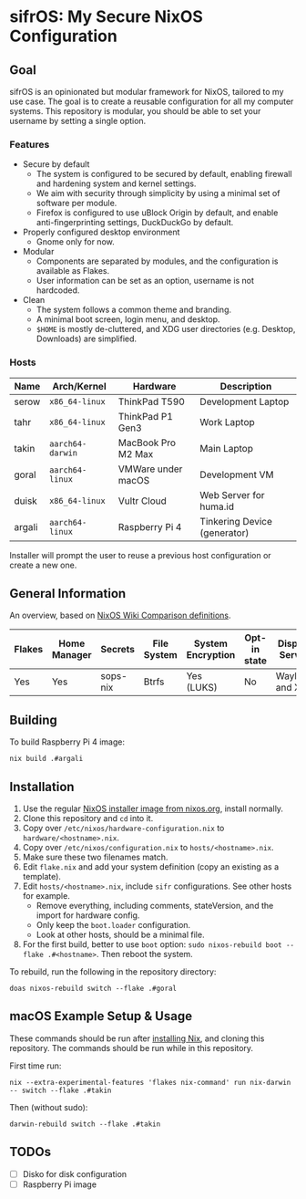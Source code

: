 # sifrOS: My Secure NixOS Configuration

## Goal

sifrOS is an opinionated but modular framework for NixOS, tailored to my use
case. The goal is to create a reusable configuration for all my computer
systems. This repository is modular, you should be able to set your username by
setting a single option.

### Features

- Secure by default
    - The system is configured to be secured by default, enabling firewall and
      hardening system and kernel settings.
    - We aim with security through simplicity by using a minimal set of
      software per module.
    - Firefox is configured to use uBlock Origin by default, and enable
      anti-fingerprinting settings, DuckDuckGo by default.
- Properly configured desktop environment
    - Gnome only for now.
- Modular
    - Components are separated by modules, and the configuration is available
      as Flakes.
    - User information can be set as an option, username is not hardcoded.
- Clean
    - The system follows a common theme and branding.
    - A minimal boot screen, login menu, and desktop.
    - `$HOME` is mostly de-cluttered, and XDG user directories (e.g. Desktop, Downloads) are simplified.

### Hosts

| Name | Arch/Kernel | Hardware | Description |
| ---- | ----------- | -------- | ----------- |
| serow | `x86_64-linux` | ThinkPad T590 | Development Laptop |
| tahr | `x86_64-linux` | ThinkPad P1 Gen3 | Work Laptop |
| takin | `aarch64-darwin` | MacBook Pro M2 Max | Main Laptop |
| goral | `aarch64-linux` | VMWare under macOS | Development VM |
| duisk | `x86_64-linux` | Vultr Cloud | Web Server for huma.id |
| argali | `aarch64-linux` | Raspberry Pi 4 | Tinkering Device (generator) |

Installer will prompt the user to reuse a previous host configuration or create a new one.

## General Information

An overview, based on [NixOS Wiki Comparison definitions](https://nixos.wiki/wiki/Comparison_of_NixOS_setups).

| Flakes | Home Manager | Secrets | File System | System Encryption | Opt-in state | Display Server | Desktop Environment |
| - | - | - | - | - | - | - | - |
| Yes | Yes | sops-nix | Btrfs | Yes (LUKS) | No | Wayland and X | Gnome |

## Building

To build Raspberry Pi 4 image:
```
nix build .#argali
```

## Installation

1. Use the regular [NixOS installer image from
   nixos.org](https://nixos.org/download/), install normally.
2. Clone this repository and `cd` into it.
3. Copy over `/etc/nixos/hardware-configuration.nix` to `hardware/<hostname>.nix`.
4. Copy over `/etc/nixos/configuration.nix` to `hosts/<hostname>.nix`.
5. Make sure these two filenames match.
6. Edit `flake.nix` and add your system definition (copy an existing as a
   template).
7. Edit `hosts/<hostname>.nix`, include `sifr` configurations. See other hosts
   for example.
    - Remove everything, including comments, stateVersion, and the import for
      hardware config.
    - Only keep the `boot.loader` configuration.
    - Look at other hosts, should be a minimal file.
8. For the first build, better to use `boot` option:
   `sudo nixos-rebuild boot --flake .#<hostname>`. Then reboot the system.

To rebuild, run the following in the repository directory:
```
doas nixos-rebuild switch --flake .#goral
```

## macOS Example Setup & Usage

These commands should be run after [installing
Nix](https://nixos.org/download), and cloning this repository. The commands
should be run while in this repository.

First time run:
```
nix --extra-experimental-features 'flakes nix-command' run nix-darwin -- switch --flake .#takin
```
Then (without sudo):
```
darwin-rebuild switch --flake .#takin
```

## TODOs

- [ ] Disko for disk configuration
- [ ] Raspberry Pi image
